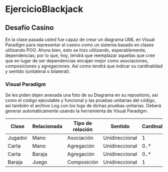 # EjercicioBlackjack

## Desafío Casino
En la clase pasada usted fue capaz de crear un diagrama UML en Visual Paradigm para
representar el casino como un sistema basado en clases utilizando POO. Ahora bien, esto
se hizo utilizando, esperablemente, dependencias; por lo que, hoy, tendrá que reemplazar
aquellas que cree que en lugar de ser dependencias encajan mejor como asociaciones,
composiciones y agregaciones. Así como tendrá que indicar su cardinalidad y sentido
(unilateral o bilateral).
### Visual Paradigm
Se les piden dejen anexada una foto de su Diagrama en su repositorio, así como el código
ejecutable y funcional y las pruebas unitarias del código, así también el archivo Log con los
logs de dichas pruebas unitarias. Deberá generar automáticamente usando la herramienta
de Visual Paradigm.

| Clase      | Relacionada | Tipo de relación | Sentido        | Cardinalidad |
|------------|-------------|------------------|----------------|--------------|
| Jugador    | Mano        | Asociación       | Unidireccional | 1            |
| Carta      | Mano        | Agregación       | Unidireccional | 0..*         |
| Carta      | Baraja      | Agregación       | Unidireccional | 0..*         |
| Baraja     | Juego       | Composición      | Unidireccional | 1            |
